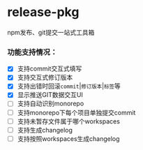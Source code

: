 # release-pkg
npm发布、git提交一站式工具箱

### 功能支持情况：

- [x] 支持commit交互式填写
- [x] 支持交互式修订版本
- [x] 支持出错时回滚`commit`|`修订版本`|`标签`等
- [x] 显示推送GIT数据交互UI
- [ ] 支持自动识别monorepo
- [ ] 支持monorepo下每个项目单独提交commit
- [ ] 支持未暂存文件属于哪个workspaces
- [ ] 支持生成changelog
- [ ] 支持按照workspaces生成changelog